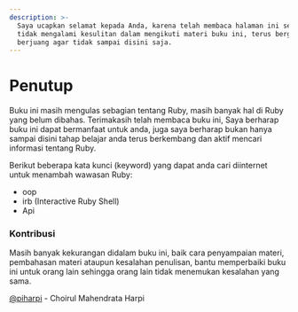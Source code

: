 ```yaml
---
description: >-
  Saya ucapkan selamat kepada Anda, karena telah membaca halaman ini semoga
  tidak mengalami kesulitan dalam mengikuti materi buku ini, terus bergerak dan
  berjuang agar tidak sampai disini saja.
---
```


# Penutup

Buku ini masih mengulas sebagian tentang Ruby, masih banyak hal di Ruby yang belum dibahas. Terimakasih telah membaca buku ini, Saya berharap buku ini dapat bermanfaat untuk anda, juga saya berharap bukan hanya sampai disini tahap belajar anda terus berkembang dan aktif mencari informasi tentang Ruby.

Berikut beberapa kata kunci \(keyword\) yang dapat anda cari diinternet untuk menambah wawasan Ruby:

* oop
* irb \(Interactive Ruby Shell\)
* Api

### Kontribusi

Masih banyak kekurangan didalam buku ini, baik cara penyampaian materi, pembahasan materi ataupun kesalahan penulisan, bantu memperbaiki buku ini untuk orang lain sehingga orang lain tidak menemukan kesalahan yang sama.

[@piharpi](https://github.com/piharpi) - Choirul Mahendrata Harpi

